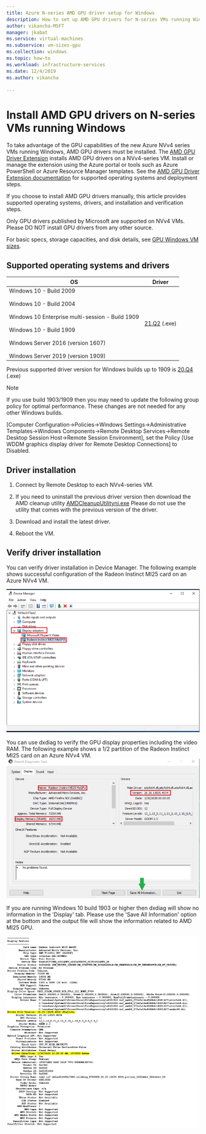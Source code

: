 ```yaml
---
title: Azure N-series AMD GPU driver setup for Windows 
description: How to set up AMD GPU drivers for N-series VMs running Windows Server or Windows in Azure
author: vikancha-MSFT
manager: jkabat
ms.service: virtual-machines
ms.subservice: vm-sizes-gpu
ms.collection: windows
ms.topic: how-to
ms.workload: infrastructure-services
ms.date: 12/4/2019
ms.author: vikancha

---
```


# Install AMD GPU drivers on N-series VMs running Windows

To take advantage of the GPU capabilities of the new Azure NVv4 series VMs running Windows, AMD GPU drivers must be installed. The [AMD GPU Driver Extension](../extensions/hpccompute-amd-gpu-windows.md) installs AMD GPU drivers on a NVv4-series VM. Install or manage the extension using the Azure portal or tools such as Azure PowerShell or Azure Resource Manager templates. See the [AMD GPU Driver Extension documentation](../extensions/hpccompute-amd-gpu-windows.md) for supported operating systems and deployment steps.

If you choose to install AMD GPU drivers manually, this article provides supported operating systems, drivers, and installation and verification steps.

Only GPU drivers published by Microsoft are supported on NVv4 VMs. Please DO NOT install GPU drivers from any other source.

For basic specs, storage capacities, and disk details, see [GPU Windows VM sizes](../sizes-gpu.md?toc=/azure/virtual-machines/windows/toc.json).



## Supported operating systems and drivers

| OS | Driver |
| -------- |------------- |
| Windows 10 - Build 2009 <br/><br/>Windows 10 - Build 2004 <br/><br/>Windows 10 Enterprise multi-session - Build 1909 <br/><br/>Windows 10 - Build 1909<br/><br/>Windows Server 2016 (version 1607)<br/><br/>Windows Server 2019 (version 1909) | [21.Q2](https://download.microsoft.com/download/3/4/8/3481cf8d-1706-49b0-aa09-08c9468305ab/AMD-Azure-NVv4-Windows-Driver-21Q2.exe) (.exe) |

Previous supported driver version for Windows builds up to 1909 is [20.Q4](https://download.microsoft.com/download/f/1/6/f16e6275-a718-40cd-a366-9382739ebd39/AMD-Azure-NVv4-Driver-20Q4.exe) (.exe)

 > [!NOTE]
   >  If you use build 1903/1909 then you may need to update the following group policy for optimal performance. These changes are not needed for any other Windows builds.
   >  
   >  [Computer Configuration->Policies->Windows Settings->Administrative Templates->Windows Components->Remote Desktop Services->Remote Desktop Session Host->Remote Session    Environment], set the Policy [Use WDDM graphics display driver for Remote Desktop Connections] to Disabled.
   >  


## Driver installation

1. Connect by Remote Desktop to each NVv4-series VM.

2. If you need to uninstall the previous driver version then download the AMD cleanup utility [AMDCleanupUtilityni.exe](https://download.microsoft.com/download/4/f/1/4f19b714-9304-410f-9c64-826404e07857/AMDCleanupUtilityni.exe) Please do not use the utility that comes with the previous version of the driver.

3. Download and install the latest driver.

4. Reboot the VM.

## Verify driver installation

You can verify driver installation in Device Manager. The following example shows successful configuration of the Radeon Instinct MI25 card on an Azure NVv4 VM.
<br />

![Screenshot that shows successful configuration of the Radeon Instinct MI25 card on an Azure NVv4 VM.](./media/n-series-amd-driver-setup/device-manager.png)

You can use dxdiag to verify the GPU display properties including the video RAM. The following example shows a 1/2 partition of the Radeon Instinct MI25 card on an Azure NVv4 VM.
<br />
![Screenshot that shows a 1/2 partition of the Radeon Instinct MI25 card on an Azure NVv4 VM.](./media/n-series-amd-driver-setup/dxdiag-output-new.png)

If you are running Windows 10 build 1903 or higher then dxdiag will show no information in the 'Display' tab. Please use the 'Save All Information' option at the bottom and the output file will show the information related to AMD MI25 GPU.

![GPU driver properties](./media/n-series-amd-driver-setup/dxdiag-details.png)
